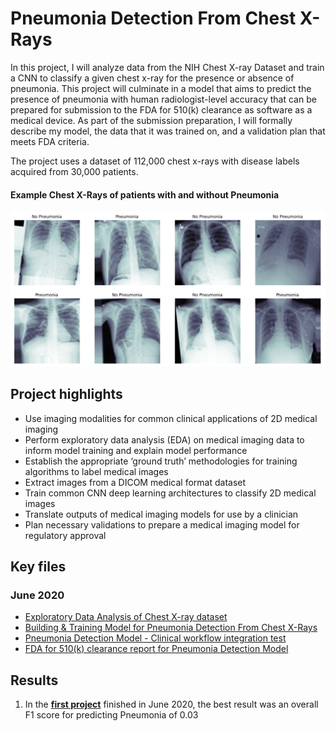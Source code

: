 # Pneumonia Detection From Chest X-Rays

In this project, I will analyze data from the NIH Chest X-ray Dataset and train a CNN to classify a given chest x-ray for the presence or absence of pneumonia. This project will culminate in a model that aims to predict the presence of pneumonia with human radiologist-level accuracy that can be prepared for submission to the FDA for 510(k) clearance as software as a medical device. As part of the submission preparation, I will formally describe my model, the data that it was trained on, and a validation plan that meets FDA criteria.

The project uses a dataset of 112,000 chest x-rays with disease labels acquired from 30,000 patients.

#### Example Chest X-Rays of patients with and without Pneumonia
![pneumonia examples](img/pneumonia_xrays.png)

## Project highlights

- Use imaging modalities for common clinical applications of 2D medical imaging 
- Perform exploratory data analysis (EDA) on medical imaging data to inform model training and explain model performance
- Establish the appropriate ‘ground truth’ methodologies for training algorithms to label medical images
- Extract images from a DICOM medical format dataset
- Train common CNN deep learning architectures to classify 2D medical images
- Translate outputs of medical imaging models for use by a clinician
- Plan necessary validations to prepare a medical imaging model for regulatory approval

## Key files

### June 2020

- [Exploratory Data Analysis of Chest X-ray dataset](https://github.com/pranath/pneumonia_detection/blob/master/EDA.ipynb)
- [Building & Training Model for Pneumonia Detection From Chest X-Rays](https://github.com/pranath/pneumonia_detection/blob/master/Build%20and%20train%20model.ipynb)
- [Pneumonia Detection Model - Clinical workflow integration test](https://github.com/pranath/pneumonia_detection/blob/master/Inference.ipynb)
- [FDA for 510(k) clearance report for Pneumonia Detection Model](https://github.com/pranath/pneumonia_detection/blob/master/FDA_Submission.pdf)

## Results

1. In the __[first project](https://github.com/pranath/pneumonia_detection/blob/master/Build%20and%20train%20model.ipynb)__ finished in June 2020, the best result was an overall F1 score for predicting Pneumonia of 0.03
